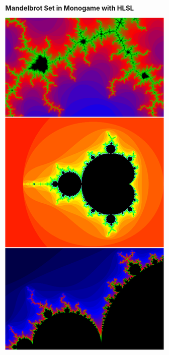 ## Mandelbrot Set in Monogame with HLSL ##
![alt text](https://raw.githubusercontent.com/itsBuggingMe/MandelbrotSet/master/img/img2.png)
![alt text](https://raw.githubusercontent.com/itsBuggingMe/MandelbrotSet/master/img/im3.png)
![alt text](https://raw.githubusercontent.com/itsBuggingMe/MandelbrotSet/master/img/img1.png)
